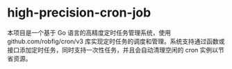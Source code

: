 # high-precision-cron-job
本项目是一个基于 Go 语言的高精度定时任务管理系统，使用 github.com/robfig/cron/v3 库实现定时任务的调度和管理。系统支持通过函数或接口添加定时任务，同时支持一次性任务，并且会自动清理空闲的 cron 实例以节省资源。
